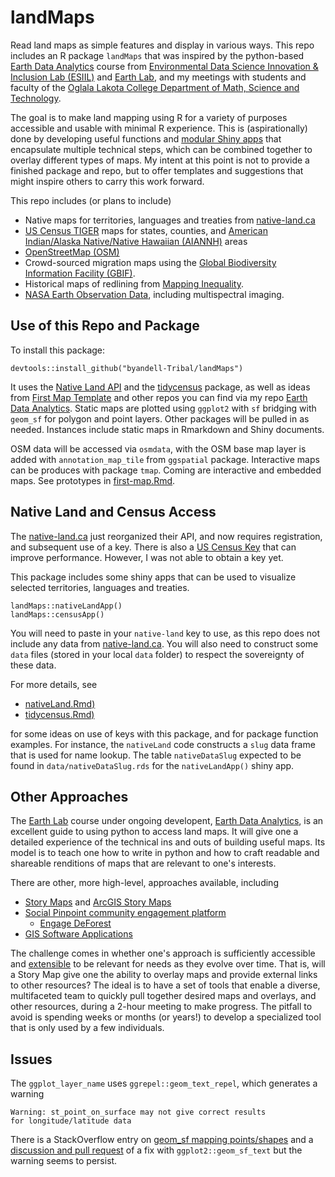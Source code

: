 # landMaps

Read land maps as simple features and display in various ways.
This repo includes an R package `landMaps` that was inspired by the
python-based
[Earth Data Analytics](https://github.com/byandell-Tribal/EarthDataAnalytics)
course from
[Environmental Data Science Innovation & Inclusion Lab (ESIIL)](https://esiil.org/)
and
[Earth Lab](https://earthlab.colorado.edu/),
and my meetings with students and faculty of the
[Oglala Lakota College Department of Math, Science and Technology](https://www.olc.edu/current-students/degree-programs-areas-of-study/math-science-tech/).

The goal is to make land mapping using R for a variety of purposes
accessible and usable with minimal R experience.
This is (aspirationally) done by developing useful functions and
[modular Shiny apps](https://mastering-shiny.org/scaling-modules.html)
that encapsulate multiple technical steps,
which can be combined together to overlay different types of maps.
My intent at this point is not to provide a finished package and repo,
but to offer templates and suggestions that might inspire others to carry this
work forward.

This repo includes (or plans to include)

- Native maps for territories, languages and treaties from
[native-land.ca](https://native-land.ca)
- [US Census TIGER](https://www.census.gov/geographies/mapping-files/time-series/geo/tiger-line-file.html)
maps for states, counties, and 
[American Indian/Alaska Native/Native Hawaiian (AIANNH)](https://www.aiannhcaucus.com/) areas
- [OpenStreetMap (OSM)](https://www.openstreetmap.org/)
- Crowd-sourced migration maps using the
[Global Biodiversity Information Facility (GBIF)](https://www.gbif.org/).
- Historical maps of redlining from
[Mapping Inequality](https://dsl.richmond.edu/panorama/redlining/).
- [NASA Earth Observation Data](https://www.earthdata.nasa.gov/), including
multispectral imaging.

## Use of this Repo and Package

To install this package:

```
devtools::install_github("byandell-Tribal/landMaps")
```

It uses the
[Native Land API](https://api-docs.native-land.ca/)
and the
[tidycensus](https://walker-data.com/tidycensus/) package,
as well as ideas from
[First Map Template](https://github.com/byandell-Tribal/first-map-template/)
and other repos you can find via my repo
[Earth Data Analytics](https://github.com/byandell-Tribal/EarthDataAnalytics).
Static maps are plotted using `ggplot2` with `sf` bridging
with `geom_sf` for polygon and point layers.
Other packages will be pulled in as needed.
Instances include static maps in Rmarkdown and Shiny documents.

OSM data will be accessed via `osmdata`, with the OSM base map layer is added
with `annotation_map_tile` from `ggspatial` package.
Interactive maps can be produces with package `tmap`.
Coming are interactive and embedded maps.
See prototypes in
[first-map.Rmd](https://github.com/byandell-Tribal/first-map-template/blob/main/first-map.Rmd).

## Native Land and Census Access

The
[native-land.ca](https://native-land.ca/resources/api-docs/)
just reorganized their API, and now requires registration,
and subsequent use of a key.
There is also a
[US Census Key](https://walker-data.com/tidycensus/reference/census_api_key.html)
that can improve performance.
However, I was not able to obtain a key yet.

This package includes some shiny apps that can be used to
visualize selected territories, languages and treaties.

```
landMaps::nativeLandApp()
landMaps::censusApp()
```

You will need to paste in your `native-land` key to use,
as this repo does not include any data from
[native-land.ca](https://native-land.ca/resources/api-docs/).
You will also need to construct some `data` files (stored in your local `data`
folder) to respect the sovereignty of these data.

For more details, see

- [nativeLand.Rmd)](https://github.com/byandell-Tribal/landMaps/blob/main/nativeLand.Rmd)
- [tidycensus.Rmd)](https://github.com/byandell-Tribal/landMaps/blob/main/tidycensus.Rmd)

for some ideas on use of keys with this package,
and for package function examples.
For instance, the `nativeLand` code constructs a `slug` data frame
that is used for name lookup.
The table `nativeDataSlug` expected to be found in
`data/nativeDataSlug.rds` for the `nativeLandApp()` shiny app.

## Other Approaches

The 
[Earth Lab](https://earthlab.colorado.edu/)
course under ongoing developent,
[Earth Data Analytics](https://github.com/earthlab-education/Earth-Analytics-AY24),
is an excellent guide to using python to access land maps.
It will give one a detailed experience of the technical ins and outs of
building useful maps.
Its model is to teach one how to write in python and how to craft readable
and shareable renditions of maps that are relevant to one's interests.

There are other, more high-level, approaches available, including

- [Story Maps](https://storymaps.com/) and 
[ArcGIS Story Maps](https://storymaps.arcgis.com/)
- [Social Pinpoint community engagement platform](https://www.socialpinpoint.com/)
  - [Engage DeForest](https://www.engagedeforest.com/)
- [GIS Software Applications](https://gisgeography.com/best-gis-software/)

The challenge comes in whether one's approach is sufficiently accessible
and 
[extensible](https://en.wikipedia.org/wiki/Extensibility)
to be relevant for needs as they evolve over time.
That is, will a Story Map give one the ability to overlay maps and provide
external links to other resources?
The ideal is to have a set of tools that enable a diverse, multifaceted team
to quickly pull together desired maps and overlays, and other resources,
during a 2-hour meeting to make progress.
The pitfall to avoid is spending weeks or months (or years!) to develop a
specialized tool that is only used by a few individuals.

## Issues

The `ggplot_layer_name` uses `ggrepel::geom_text_repel`,
which generates a warning

```
Warning: st_point_on_surface may not give correct results
for longitude/latitude data
```

There is a StackOverflow entry on 
[geom_sf mapping points/shapes](https://stackoverflow.com/questions/58676661/geom-sf-mapping-points-shapes)
and a
[discussion and pull request](https://github.com/tidyverse/ggplot2/pull/2761)
of a fix with `ggplot2::geom_sf_text`
but the warning seems to persist.
